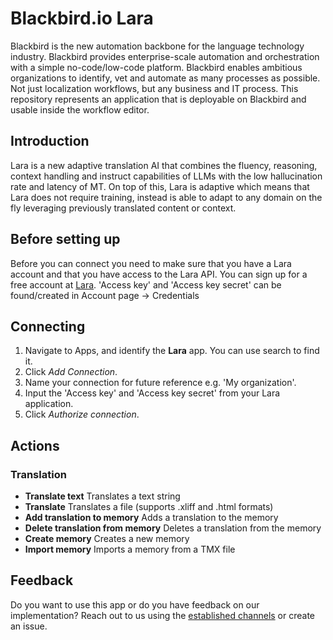 # Blackbird.io Lara

Blackbird is the new automation backbone for the language technology industry. Blackbird provides enterprise-scale automation and orchestration with a simple no-code/low-code platform. Blackbird enables ambitious organizations to identify, vet and automate as many processes as possible. Not just localization workflows, but any business and IT process. This repository represents an application that is deployable on Blackbird and usable inside the workflow editor.

## Introduction

<!-- begin docs -->


Lara is a new adaptive translation AI that combines the fluency, reasoning, context handling and instruct capabilities of LLMs with the low hallucination rate and latency of MT. On top of this, Lara is adaptive which means that Lara does not require training, instead is able to adapt to any domain on the fly leveraging previously translated content or context.

## Before setting up

Before you can connect you need to make sure that you have a Lara account and that you have access to the Lara API. 
You can sign up for a free account at [Lara](https://app.laratranslate.com). 'Access key' and 'Access key secret' can be found/created in Account page -> Credentials

## Connecting

1. Navigate to Apps, and identify the **Lara** app. You can use search to find it.
2. Click _Add Connection_.
3. Name your connection for future reference e.g. 'My organization'.
4. Input the 'Access key' and 'Access key secret' from your Lara application.
5. Click _Authorize connection_.

## Actions

### Translation

- **Translate text**  Translates a text string
- **Translate**  Translates a file (supports .xliff and .html formats)
- **Add translation to memory**  Adds a translation to the memory
- **Delete translation from memory**  Deletes a translation from the memory
- **Create memory**  Creates a new memory
- **Import memory** Imports a memory from a TMX file


## Feedback

Do you want to use this app or do you have feedback on our implementation? Reach out to us using the [established channels](https://www.blackbird.io/) or create an issue.

<!-- end docs -->
